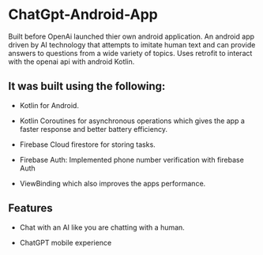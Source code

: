 # ChatGpt-Android-App
Built before OpenAi launched thier own android application.
An android app driven by AI technology that attempts to imitate human text and can provide answers to questions from a wide variety of topics. Uses retrofit to interact with the openai api with android Kotlin.

## It was built using the following:

- Kotlin for Android.

- Kotlin Coroutines for asynchronous operations which gives the app a faster response and better battery efficiency.

- Firebase Cloud firestore for storing tasks.

- Firebase Auth: Implemented phone number verification with firebase Auth

- ViewBinding which also improves the apps performance.


## Features

- Chat with an AI like you are chatting with a human.

- ChatGPT mobile experience




